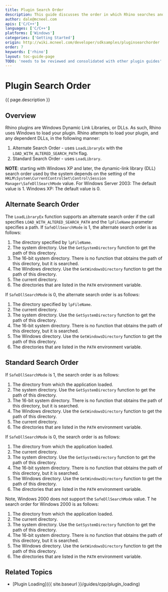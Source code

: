 ```yaml
---
title: Plugin Search Order
description: This guide discusses the order in which Rhino searches and loads plugins.
author: dale@mcneel.com
apis: ['C/C++']
languages: ['C/C++']
platforms: ['Windows']
categories: ['Getting Started']
origin: http://wiki.mcneel.com/developer/sdksamples/pluginsearchorder
order: 7
keywords: ['rhino']
layout: toc-guide-page
TODO: 'needs to be reviewed and consolidated with other plugin guides'
---
```


# Plugin Search Order

{{ page.description }}

## Overview

Rhino plugins are Windows Dynamic Link Libraries, or DLLs.  As such, Rhino uses Windows to load your plugin.  Rhino attempts to load your plugin, and any dependent DLLs, in the following manner:

1. Alternate Search Order - uses `LoadLibraryEx` with the `LOAD_WITH_ALTERED_SEARCH_PATH` flag.
1. Standard Search Order - uses `LoadLibrary`.

**NOTE**: starting with Windows XP and later, the dynamic-link library (DLL) search order used by the system depends on the setting of the `HKLM\System\CurrentControlSet\Control\Session Manager\SafeDllSearchMode` value.  For Windows Server 2003: The default value is 1.  Windows XP: The default value is 0.

## Alternate Search Order

The `LoadLibraryEx` function supports an alternate search order if the call specifies `LOAD_WITH_ALTERED_SEARCH_PATH` and the `lpFileName` parameter specifies a path.  If `SafeDllSearchMode` is 1, the alternate search order is as follows:

1. The directory specified by `lpFileName`.
1. The system directory.  Use the `GetSystemDirectory` function to get the path of this directory.
1. The 16-bit system directory.  There is no function that obtains the path of this directory, but it is searched.
1. The Windows directory.  Use the `GetWindowsDirectory` function to get the path of this directory.
1. The current directory.
1. The directories that are listed in the `PATH` environment variable.

If `SafeDllSearchMode` is 0, the alternate search order is as follows:

1. The directory specified by `lpFileName`.
1. The current directory.
1. The system directory.  Use the `GetSystemDirectory` function to get the path of this directory.
1. The 16-bit system directory. There is no function that obtains the path of this directory, but it is searched.
1. The Windows directory.  Use the `GetWindowsDirectory` function to get the path of this directory.
1. The directories that are listed in the `PATH` environment variable.

## Standard Search Order

If `SafeDllSearchMode` is 1, the search order is as follows:

1. The directory from which the application loaded.
1. The system directory.  Use the `GetSystemDirectory` function to get the path of this directory.
1. The 16-bit system directory.  There is no function that obtains the path of this directory, but it is searched.
1. The Windows directory.  Use the `GetWindowsDirectory` function to get the path of this directory.
1. The current directory.
1. The directories that are listed in the `PATH` environment variable.

If `SafeDllSearchMode` is 0, the search order is as follows:

1. The directory from which the application loaded.
1. The current directory.
1. The system directory.  Use the `GetSystemDirectory` function to get the path of this directory.
1. The 16-bit system directory.  There is no function that obtains the path of this directory, but it is searched.
1. The Windows directory.  Use the `GetWindowsDirectory` function to get the path of this directory.
1. The directories that are listed in the `PATH` environment variable.

Note, Windows 2000 does not support the `SafeDllSearchMode` value. T he search order for Windows 2000 is as follows:

1. The directory from which the application loaded.
1. The current directory.
1. The system directory.  Use the `GetSystemDirectory` function to get the path of this directory.
1. The 16-bit system directory.  There is no function that obtains the path of this directory, but it is searched.
1. The Windows directory.  Use the `GetWindowsDirectory` function to get the path of this directory.
1. The directories that are listed in the `PATH` environment variable.

## Related Topics

- [Plugin Loading]({{ site.baseurl }}/guides/cpp/plugin_loading)
